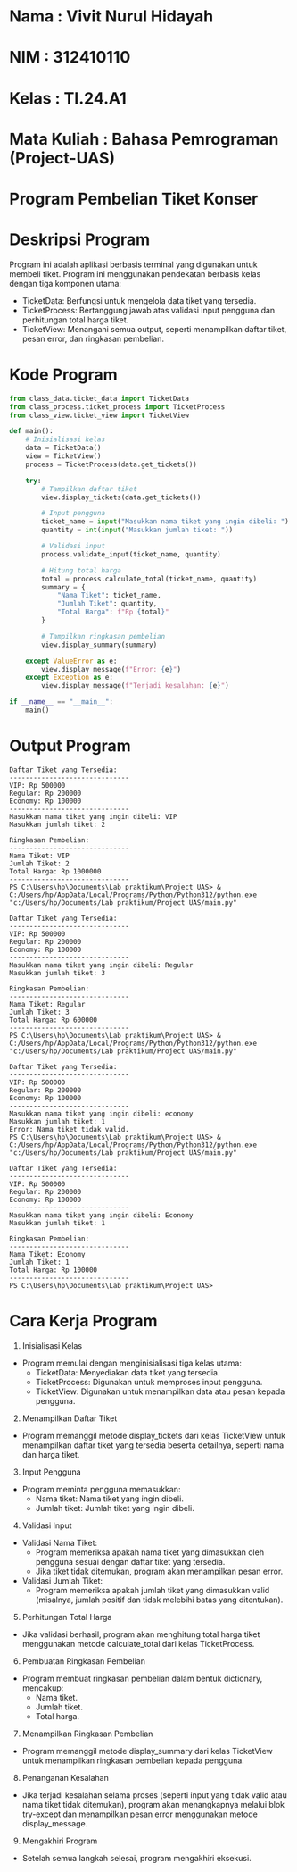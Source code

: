 # Nama : Vivit Nurul Hidayah
# NIM : 312410110
# Kelas : TI.24.A1
# Mata Kuliah : Bahasa Pemrograman (Project-UAS)

# Program Pembelian Tiket Konser
# Deskripsi Program 
Program ini adalah aplikasi berbasis terminal yang digunakan untuk membeli tiket. Program ini menggunakan pendekatan berbasis kelas dengan tiga komponen utama:

- TicketData: Berfungsi untuk mengelola data tiket yang tersedia.
- TicketProcess: Bertanggung jawab atas validasi input pengguna dan perhitungan total harga tiket.
- TicketView: Menangani semua output, seperti menampilkan daftar tiket, pesan error, dan ringkasan pembelian.

# Kode Program 
```python
from class_data.ticket_data import TicketData
from class_process.ticket_process import TicketProcess
from class_view.ticket_view import TicketView

def main():
    # Inisialisasi kelas
    data = TicketData()
    view = TicketView()
    process = TicketProcess(data.get_tickets())

    try:
        # Tampilkan daftar tiket
        view.display_tickets(data.get_tickets())

        # Input pengguna
        ticket_name = input("Masukkan nama tiket yang ingin dibeli: ")
        quantity = int(input("Masukkan jumlah tiket: "))

        # Validasi input
        process.validate_input(ticket_name, quantity)

        # Hitung total harga
        total = process.calculate_total(ticket_name, quantity)
        summary = {
            "Nama Tiket": ticket_name,
            "Jumlah Tiket": quantity,
            "Total Harga": f"Rp {total}"
        }

        # Tampilkan ringkasan pembelian
        view.display_summary(summary)

    except ValueError as e:
        view.display_message(f"Error: {e}")
    except Exception as e:
        view.display_message(f"Terjadi kesalahan: {e}")

if __name__ == "__main__":
    main()
```

# Output Program 
````
Daftar Tiket yang Tersedia:
------------------------------
VIP: Rp 500000
Regular: Rp 200000
Economy: Rp 100000
------------------------------
Masukkan nama tiket yang ingin dibeli: VIP
Masukkan jumlah tiket: 2

Ringkasan Pembelian:
------------------------------
Nama Tiket: VIP
Jumlah Tiket: 2
Total Harga: Rp 1000000
------------------------------
PS C:\Users\hp\Documents\Lab praktikum\Project UAS> & C:/Users/hp/AppData/Local/Programs/Python/Python312/python.exe "c:/Users/hp/Documents/Lab praktikum/Project UAS/main.py"

Daftar Tiket yang Tersedia:
------------------------------
VIP: Rp 500000
Regular: Rp 200000
Economy: Rp 100000
------------------------------
Masukkan nama tiket yang ingin dibeli: Regular
Masukkan jumlah tiket: 3

Ringkasan Pembelian:
------------------------------
Nama Tiket: Regular
Jumlah Tiket: 3
Total Harga: Rp 600000
------------------------------
PS C:\Users\hp\Documents\Lab praktikum\Project UAS> & C:/Users/hp/AppData/Local/Programs/Python/Python312/python.exe "c:/Users/hp/Documents/Lab praktikum/Project UAS/main.py"

Daftar Tiket yang Tersedia:
------------------------------
VIP: Rp 500000
Regular: Rp 200000
Economy: Rp 100000
------------------------------
Masukkan nama tiket yang ingin dibeli: economy
Masukkan jumlah tiket: 1
Error: Nama tiket tidak valid.
PS C:\Users\hp\Documents\Lab praktikum\Project UAS> & C:/Users/hp/AppData/Local/Programs/Python/Python312/python.exe "c:/Users/hp/Documents/Lab praktikum/Project UAS/main.py"

Daftar Tiket yang Tersedia:
------------------------------
VIP: Rp 500000
Regular: Rp 200000
Economy: Rp 100000
------------------------------
Masukkan nama tiket yang ingin dibeli: Economy
Masukkan jumlah tiket: 1

Ringkasan Pembelian:
------------------------------
Nama Tiket: Economy
Jumlah Tiket: 1
Total Harga: Rp 100000
------------------------------
PS C:\Users\hp\Documents\Lab praktikum\Project UAS>
````

# Cara Kerja Program 
1. Inisialisasi Kelas
- Program memulai dengan menginisialisasi tiga kelas utama:
    - TicketData: Menyediakan data tiket yang tersedia.
    - TicketProcess: Digunakan untuk memproses input pengguna.
    - TicketView: Digunakan untuk menampilkan data atau pesan kepada pengguna.

2. Menampilkan Daftar Tiket
- Program memanggil metode display_tickets dari kelas TicketView untuk menampilkan daftar tiket yang tersedia beserta detailnya, seperti nama dan harga tiket.

3. Input Pengguna
- Program meminta pengguna memasukkan:
    - Nama tiket: Nama tiket yang ingin dibeli.
    - Jumlah tiket: Jumlah tiket yang ingin dibeli.

4. Validasi Input
- Validasi Nama Tiket:
    - Program memeriksa apakah nama tiket yang dimasukkan oleh pengguna sesuai dengan daftar tiket yang tersedia.
    - Jika tiket tidak ditemukan, program akan menampilkan pesan error.
- Validasi Jumlah Tiket:
    - Program memeriksa apakah jumlah tiket yang dimasukkan valid (misalnya, jumlah positif dan tidak melebihi batas yang ditentukan).

5. Perhitungan Total Harga
- Jika validasi berhasil, program akan menghitung total harga tiket menggunakan metode calculate_total dari kelas TicketProcess.

6. Pembuatan Ringkasan Pembelian
- Program membuat ringkasan pembelian dalam bentuk dictionary, mencakup:
    - Nama tiket.
    - Jumlah tiket.
    - Total harga.

7. Menampilkan Ringkasan Pembelian
- Program memanggil metode display_summary dari kelas TicketView untuk menampilkan ringkasan pembelian kepada pengguna.

8. Penanganan Kesalahan
- Jika terjadi kesalahan selama proses (seperti input yang tidak valid atau nama tiket tidak ditemukan), program akan menangkapnya melalui blok try-except dan menampilkan pesan error menggunakan metode display_message.

9. Mengakhiri Program
- Setelah semua langkah selesai, program mengakhiri eksekusi.
